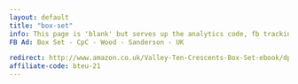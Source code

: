 ```yaml
---
layout: default
title: "box-set"
info: This page is 'blank' but serves up the analytics code, fb tracking pixel, and amazon affiliate link before forwarding to Amazon.
FB Ad: Box Set - CpC - Wood - Sanderson - UK

redirect: http://www.amazon.co.uk/Valley-Ten-Crescents-Box-Set-ebook/dp/B00IGJQZ7O/
affiliate-code: bteu-21
---
```

